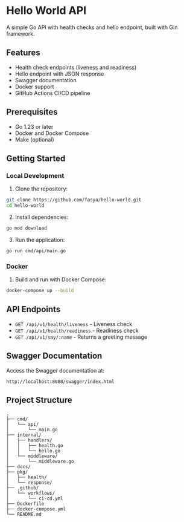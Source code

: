 # Hello World API

A simple Go API with health checks and hello endpoint, built with Gin framework.

## Features

- Health check endpoints (liveness and readiness)
- Hello endpoint with JSON response
- Swagger documentation
- Docker support
- GitHub Actions CI/CD pipeline

## Prerequisites

- Go 1.23 or later
- Docker and Docker Compose
- Make (optional)

## Getting Started

### Local Development

1. Clone the repository:

```bash
git clone https://github.com/fasya/hello-world.git
cd hello-world
```

2. Install dependencies:

```bash
go mod download
```

3. Run the application:

```bash
go run cmd/api/main.go
```

### Docker

1. Build and run with Docker Compose:

```bash
docker-compose up --build
```

## API Endpoints

- `GET /api/v1/health/liveness` - Liveness check
- `GET /api/v1/health/readiness` - Readiness check
- `GET /api/v1/say/:name` - Returns a greeting message

## Swagger Documentation

Access the Swagger documentation at:

```
http://localhost:8080/swagger/index.html
```

## Project Structure

```
.
├── cmd/
│   └── api/
│       └── main.go
├── internal/
│   ├── handlers/
│   │   ├── health.go
│   │   └── hello.go
│   └── middleware/
│       └── middleware.go
├── docs/
├── pkg/
│   ├── health/
│   └── response/
├── .github/
│   └── workflows/
│       └── ci-cd.yml
├── Dockerfile
├── docker-compose.yml
└── README.md
```
